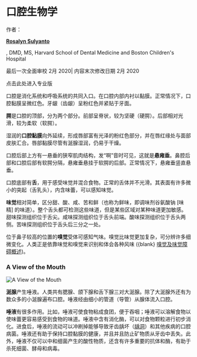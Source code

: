 # 口腔生物学

作者： 

**[Rosalyn Sulyanto](http://www.childrenshospital.org/directory/physicians/s/rosalyn-sulyanto)**

, DMD, MS, Harvard School of Dental Medicine and Boston Children's Hospital

最后一次全面审校 2月 2020| 内容末次修改日期 2月 2020



点击此处进入专业版



口腔是消化系统和呼吸系统的共同入口。在口腔内部内衬以黏膜。正常情况下，口腔黏膜呈微红色。牙龈（齿龈）呈粉红色并紧贴于牙面。



**腭**是口腔的顶部，分为两个部分。前部呈脊状，较为坚硬（硬腭）。后部相对光滑，较为柔软（软腭）。



湿润的**口腔黏膜**向外延续，形成唇部富有光泽的粉红色部分，并在唇红缘处与面部皮肤汇合。唇部黏膜尽管有涎腺湿润，仍易于干燥。



口腔后部上方有一悬垂的狭窄肌肉结构，发“啊”音时可见，这就是**悬雍垂**。鼻腔后部和口腔后部有软腭分隔，悬雍垂悬挂于软腭的后部。正常情况下，悬雍垂竖直悬垂。



口腔底部有**舌**，用于感受味觉并混合食物。正常的舌体并不光滑。其表面有许多微小的突起（舌乳头），内含味蕾，可以感知味觉。



**味觉**相对简单，区分甜、酸、咸、苦和鲜（也称为鲜味，即调味剂谷氨酸钠 [味精] 的味道）。整个舌头都可检测这些味道，但是某些区域对某种味道更加敏感。甜味探测组织位于舌尖。咸味探测组织位于舌头前端。酸味探测组织位于舌头两侧。苦味探测组织位于舌头后三分之一处。



位于鼻子较高的位置的**嗅觉**受体可感知气味。嗅觉比味觉更加复杂，可分辨许多细微变化。人类正是依靠味觉和嗅觉来识别和体会各种风味 ({blank} [嗅觉及味觉障碍概述](https://www.msdmanuals.com/zh/home/ear-nose-and-throat-disorders/symptoms-of-nose-and-throat-disorders/overview-of-smell-and-taste-disorders))。





### A View of the Mouth

![A View of the Mouth](https://www.msdmanuals.com/-/media/manual/home/images/den_view_mouth_zh.gif?thn=0&sc_lang=zh)



**涎腺**产生唾液。人类共有腮腺、颌下腺和舌下腺三对大涎腺。除了大涎腺外还有为数众多的小涎腺遍布口腔。唾液经由细小的管道（导管）从腺体流入口腔。



**唾液**有很多作用。比如，唾液可使食物粘成食团，便于吞咽；唾液可以溶解食物以使味蕾更容易感受到食物的味道。唾液中含有消化酶，可以对食物颗粒进行初步消化。进食后，唾液的流动可以冲刷掉能够导致牙齿龋坏（[龋洞](https://www.msdmanuals.com/zh/home/mouth-and-dental-disorders/tooth-disorders/cavities)）和其他疾病的口腔病菌。唾液还有助于保持口腔黏膜的健康，并且并且防止矿物质从牙齿中丢失。此外，唾液不仅可以中和细菌产生的酸性物质，还含有许多重要的抗体和酶，有助于杀死细菌、酵母和病毒。